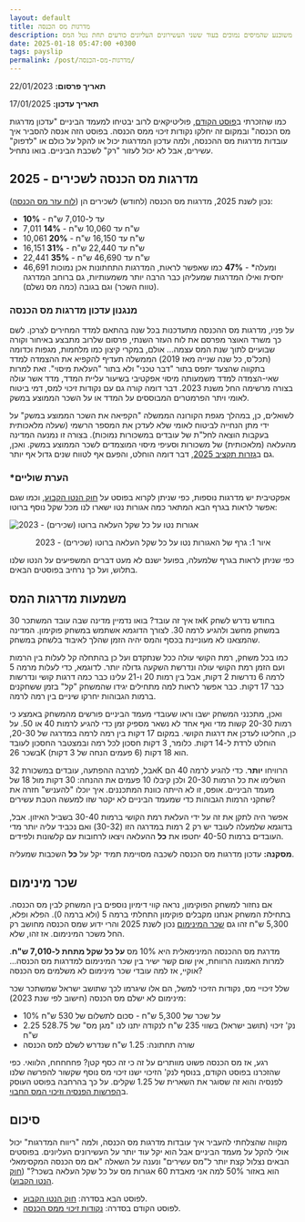 ```yaml
---
layout: default
title: מדרגות מס הכנסה
description: אז איך מחושב מס הכנסה? האם משלמים מס על שכר מינימום? ולמה חלק מהציבור משוכנע שהמיסים נמוכים בעוד ששני העשירונים העליונים כורעים תחת נטל המס
date: 2025-01-18 05:47:00 +0300
tags: payslip
permalink: /post/מדרגות-מס-הכנסה/
---
```

**תאריך פרסום:** 22/01/2023

**תאריך עדכון:** 17/01/2025

כמו שהזכרתי ב[פוסט הקודם](../נקודות-זיכוי-ממס-הכנסה/), פוליטיקאים לרוב יבטיחו למעמד הביניים "עדכון מדרגות מס הכנסה" ובמקום זה יחלקו נקודות זיכוי ממס הכנסה. בפוסט הזה אנסה להסביר איך עובדות מדרגות מס ההכנסה, ולמה עדכון המדרגות יכול או להקל על כולם או "לדפוק" עשירים, אבל לא יכול לעזור "רק" לשכבת הביניים. בואו נתחיל.

## מדרגות מס הכנסה לשכירים - 2025
נכון לשנת 2025, מדרגות מס הכנסה (לחודש) לשכירים הן ([לוח עזר מס הכנסה](https://www.gov.il/BlobFolder/generalpage/income-tax-monthly-deductions-booklet/he/generalInformation_income-tax-monthly-deductions-booklet_monthly-deductions-booklet-2025.pdf)):
* עד ל-7,010 ש"ח - **10%**
* 7,011 ש"ח עד 10,060 ש"ח - **14%**
* 10,061 ש"ח עד 16,150 ש"ח - **20%**
* 16,151 ש"ח עד 22,440 ש"ח - **31%**
* 22,441 ש"ח עד 46,690 ש"ח - **35%**
* 46,691 ומעלה* - **47%**
כמו שאפשר לראות, המדרגות התחתונות אכן נמוכות יחסית ואילו המדרגות שמעליהן כבר הרבה יותר משמעותיות, גם ברוחב המדרגה (טווח השכר) וגם בגובה (כמה מס נשלם).

### מנגנון עדכון מדרגות מס הכנסה
על פניו, מדרגות מס ההכנסה מתעדכנות בכל שנה בהתאם למדד המחירים לצרכן. לשם כך משרד האוצר מפרסם את לוח העזר השנתי, פרסום שלרוב מתבצע באיחור וקורה שבועיים לתוך שנת המס עצמה... אולם,  במקרי קיצון כמו מלחמות, מגפות וכדומה (תכל'ס, כל שנה שנייה מאז 2019) הממשלה תעדיף להקפיא את ההצמדה למדד בתקווה שהצעד יתפס בתור "דבר טכני" ולא בתור "העלאת מיסוי". זאת למרות שאי-הצמדה למדד משמעותה מיסוי אפקטיבי בשיעור עליית המדד, מדד אשר עולה בצורה מרשימה החל משנת 2023. דבר דומה קורה גם עם נקודות זיכוי למס, דמי ביטוח לאומי ויתר הפרמטרים המבוססים על המדד או על השכר הממוצע במשק.

לשואלים, כן, במהלך מגפת הקורונה הממשלה "הקפיאה את השכר הממוצע במשק" על ידי מתן הנחייה לביטוח לאומי שלא לעדכן את המספר הרשמי (שעלה מלאכותית בעקבות הוצאה לחל"ת של עובדים במשכורות נמוכות). בצורה זו נמנעה המדינה מהעלאה (מלאכותית) של משכורות וסעיפי מיסוי המוצמדים לשכר הממוצע במשק. ואכן, גם ב[גזרות תקציב 2025](../גזרות-תקציב-2025/), דבר דומה הוחלט, והפעם אף לטווח שנים גדול אף יותר.

### *הערת שוליים
אפקטיבית יש מדרגות נוספות, כפי שניתן לקרוא בפוסט על [חוק הנטו הקבוע](../חוק-הנטו-הקבוע/), וכמו שגם אפשר לראות בגרף הבא המתאר כמה אגורות נטו ישארו לנו מכל שקל נוסף ברוטו:

<img style="display: block; margin: auto;"
src="/assets/images/ברוטו_לנטו.png" alt="אגורות נטו על כל שקל העלאה ברוטו (שכירים) - 2023" title="אגורות נטו על כל שקל העלאה ברוטו (שכירים) - 2023">
<p style="text-align: center;">
איור 1: גרף של האגורות נטו על כל שקל העלאה ברוטו (שכירים) - 2023
</p>

כפי שניתן לראות בגרף שלמעלה, בפועל ישנם לא מעט דברים המשפיעים על הנטו שלנו בתלוש, ועל כך נרחיב בפוסטים הבאים.

## משמעות מדרגות המס
אז איך זה עובד? בואו נדמיין מדינה שבה עובד המשתכר 30K בחודש נדרש לשחק במשחק מחשב ולהגיע לרמה 30. לצורך הדוגמא אשתמש במשחק פוקימון. המדינה שהמצאנו לא מעוניינת בכסף והמס יהיה הזמן שהלך לאיבוד בלשחק במשחק.

כמו בכל משחק, רמת הקושי עולה ככל שנתקדם ועל כן בהתחלה קל לעלות בין הרמות ועם הזמן רמת הקושי עולה ונדרשת השקעה גדולה יותר. לדוגמא, כדי לעלות מרמה 5 לרמה 6 נדרשות 2 דקות, אבל בין רמות 20 ו-21 עלינו כבר כמה דרגות קושי ונדרשות כבר 17 דקות. כבר אפשר לראות למה מתחילים יגידו שהמשחק "קל" בזמן ששחקנים ברמות הגבוהות יחרקו שיניים בין רמה לרמה.

ואכן, מתכנני המשחק ישבו וראו שעובדי מעמד הביניים פורשים מהמשחק באמצע כי רמות 20-30 קשות מדי ואף אחד לא נשאר מספיק זמן כדי להגיע לרמות 40 או 50. על כן, החליטו לעדכן את דרגות הקושי. במקום 17 דקות בין רמה לרמה במדרגה של 20-30, הוחלט לרדת ל-14 דקות. כלומר, 3 דקות חסכון לכל רמה ובמצטבר החסכון לעובד בשכר 26K הוא 18 דקות (6 פעמים הנחה של 3 דקות).

אבל, למרבה ההפתעה, עובדים במשכורת 32K הרוויחו **יותר**. כדי להגיע לרמה 40 הם השלימו את כל הרמות 20-30 ולכן קיבלו 10 פעמים את ההנחה: 30 דקות מול 18 של מעמד הביניים. אופס, זו לא הייתה כוונת המתכננים. איך יוכלו "להעניש" חזרה את שחקני הרמות הגבוהות כדי שמעמד הביניים לא יקטר שזו למעשה הטבת עשירים?

אפשר היה לתקן את זה על ידי העלאת רמת הקושי ברמות 30-40 בשביל האיזון. אבל, בדוגמא שלמעלה לעובד יש רק 2 רמות במדרגה הזו (30-32) ואם נכביד עליה יותר מדי העובדים ברמות 40-50 יחטפו את **כל** ההעלאה ויצאו לרחובות עם קלשונות ולפידים.

**מסקנה:** עדכון מדרגות מס הכנסה לשכבה מסויימת תמיד יקל על **כל** השכבות שמעליה.

## שכר מינימום
אם נחזור למשחק הפוקימון, נראה קווי דימיון נוספים בין המשחק לבין מס הכנסה. בתחילת המשחק אנחנו מקבלים פוקימון התחלתי ברמה 5 (ולא ברמה 0). הפלא ופלא, 5,300 ש"ח זהו גם [שכר המינימום](https://www.kolzchut.org.il/he/%D7%A9%D7%9B%D7%A8_%D7%9E%D7%99%D7%A0%D7%99%D7%9E%D7%95%D7%9D) נכון לשנת 2025 והרי ידוע שמס הכנסה מחושב רק החל משכר המינימום. אז זהו, שלא.

מדרגת מס ההכנסה המינימאלית היא 10% מס **על כל שקל מתחת ל-7,010 ש"ח**. למרות האמונה הרווחת, אין שום קשר ישיר בין שכר המינימום למדרגות מס הכנסה... אוקיי, אז למה עובדי שכר מינימום לא משלמים מס הכנסה?

שלל זיכויי מס, נקודות הזיכוי למשל, הם אלו שיגרמו לכך שתושב ישראל שמשתכר שכר מינימום לא ישלם מס הכנסה (חישוב לפי שנת 2023):
* 10% על שכר של 5,300 ש"ח - סכום לתשלום של 530 ש"ח
* 2.25 נק' זיכוי (תושב ישראל) בשווי 235 ש"ח לנקודה יתנו לנו "מגן מס" של 528.75 ש"ח
* שורה תחתונה: 1.25 ש"ח שנדרש לשלם למס הכנסה

רגע, אז מס הכנסה פשוט מוותרים על זה כי זה כסף קטן? פחחחחח, הלוואי. כפי שהזכרנו בפוסט הקודם, בנוסף לנק' הזיכוי ישנו זיכוי מס נוסף שקשור להפרשה שלנו לפנסיה והוא זה שסוגר את השארית של 1.25 שקלים. על כך בהרחבה בפוסט העוסק ב[הפרשות הפנסיה וזיכוי המס החבוי](../על-פנסיה-וזיכוי-המס-החבוי/).

## סיכום
מקווה שהצלחתי להעביר איך עובדות מדרגות מס הכנסה, ולמה "ריווח המדרגות" יכול אולי להקל על מעמד הביניים אבל הוא יקל עוד יותר על העשירונים העליונים. בפוסטים הבאים נצלול קצת יותר ל"מס עשירים" ונענה על השאלה "אם מס הכנסה המקסימאלי הוא באזור 50% למה אני מאבדת 60 אגורות מס על כל שקל העלאה בשכר?" ([חוק הנטו הקבוע](../חוק-הנטו-הקבוע/)).

* לפוסט הבא בסדרה: [חוק הנטו הקבוע](../חוק-הנטו-הקבוע/).
* לפוסט הקודם בסדרה: [נקודות זיכוי ממס הכנסה](../נקודות-זיכוי-ממס-הכנסה/).
